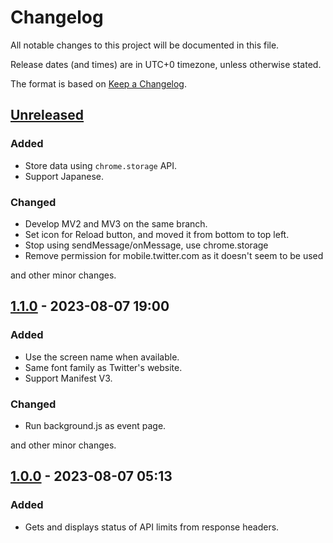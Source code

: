 # Changelog

All notable changes to this project will be documented in this file.

Release dates (and times) are in UTC+0 timezone, unless otherwise stated.

The format is based on [Keep a Changelog](https://keepachangelog.com/en/1.0.0/).

## [Unreleased]

### Added

- Store data using `chrome.storage` API.
- Support Japanese.

### Changed

- Develop MV2 and MV3 on the same branch.
- Set icon for Reload button, and moved it from bottom to top left.
- Stop using sendMessage/onMessage, use chrome.storage
- Remove permission for mobile.twitter.com as it doesn't seem to be used

and other minor changes.

## [1.1.0] - 2023-08-07 19:00

### Added

- Use the screen name when available.
- Same font family as Twitter's website.
- Support Manifest V3.

### Changed

- Run background.js as event page.

and other minor changes.

## [1.0.0] - 2023-08-07 05:13

### Added

- Gets and displays status of API limits from response headers.

[unreleased]: https://github.com/funame0/check-x-rate-limits/compare/v1.1.0...HEAD
[1.1.0]: https://github.com/funame0/check-x-rate-limits/compare/v1.0.0...v1.1.0
[1.0.0]: https://github.com/funame0/check-x-rate-limits/releases/tag/v1.0.0
